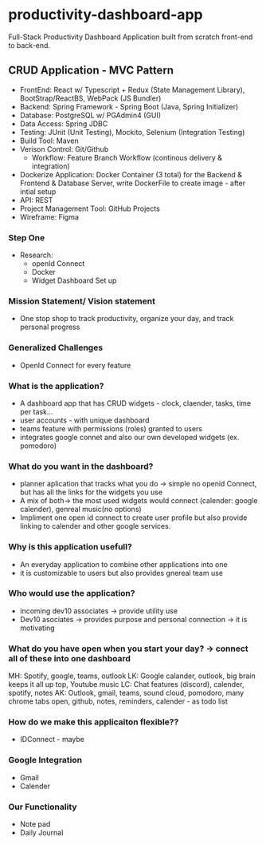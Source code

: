 # productivity-dashboard-app
Full-Stack Productivity Dashboard Application built from scratch front-end to back-end.

## CRUD Application - MVC Pattern
- FrontEnd: React w/ Typescript + Redux (State Management Library), BootStrap/ReactBS, WebPack (JS Bundler)
- Backend: Spring Framework - Spring Boot (Java, Spring Initializer)
- Database: PostgreSQL w/ PGAdmin4 (GUI)
- Data Access: Spring JDBC
- Testing: JUnit (Unit Testing), Mockito, Selenium (Integration Testing)
- Build Tool: Maven
- Verison Control: Git/Github
  - Workflow: Feature Branch Workflow (continous delivery & integration) 
- Dockerize Application: Docker Container (3 total) for the Backend & Frontend & Database Server, write DockerFile to create image - after intial setup
- API: REST
- Project Management Tool: GitHub Projects
- Wireframe: Figma

### Step One

- Research:
    - openId Connect
    - Docker 
    - Widget Dashboard Set up
    
### Mission Statement/ Vision statement
- One stop shop to track productivity, organize your day, and track personal progress

### Generalized Challenges
- OpenId Connect for every feature

### What is the application?
- A dashboard app that has CRUD widgets - clock, claender, tasks, time per task...
- user accounts - with unique dashboard
- teams feature with permissions (roles) granted to users
- integrates google connet and also our own developed widgets (ex. pomodoro)

### What do you want in the dashboard?
- planner aplication that tracks what you do -> simple no openid Connect, but has all the links for the widgets you use
- A mix of both-> the most used widgets would connect (calender: google calender),  genreal music(no options)
- Impliment one open id connect to create user profile but also provide linking to calender and other google services.

### Why is this application usefull?
- An everyday application to combine other applications into one
- it is customizable to users but also provides gnereal team use 

### Who would use the application?
- incoming dev10 associates -> provide utility use
- Dev10 asociates -> provides purpose and personal connection -> it is motivating 

### What do you have open when you start your day? -> connect all of these into one dashboard
MH:  Spotify,  google, teams, outlook
LK:  Google calander, outlook,  big brain keeps it all up top,  Youtube music
LC:  Chat features (discord), calender, spotify, notes
AK:  Outlook, gmail, teams, sound cloud, pomodoro, many chrome tabs open, github, notes, reminders, calender - as todo list

### How do we make this applicaiton flexible??
- IDConnect - maybe

### Google Integration
- Gmail
- Calender

### Our Functionality
- Note pad
- Daily Journal 


